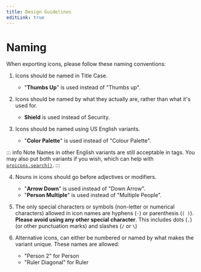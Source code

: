 ```yaml
---
title: Design Guidelines
editLink: true
---
```

# Naming
When exporting icons, please follow these naming conventions:

1. Icons should be named in Title Case.
    * "**Thumbs Up**" is used instead of "Thumbs up".

2. Icons should be named by what they actually are, rather than what it's used for.
    * **Shield** is used instead of Security.

3. Icons should be named using US English variants.
    * "**Color Palette**" is used instead of "Colour Palette".

::: info Note
Names in other English variants are still acceptable in tags. You may also put both variants if you wish, which can help with [`proicons.search()`](../../api-reference/javascript-api#search).
:::

4. Nouns in icons should go before adjectives or modifiers.
    * "**Arrow Down**" is used instead of "Down Arrow".
    * "**Person Multiple**" is used instead of "Multiple People".

5. The only special characters or symbols (non-letter or numerical characters) allowed in icon names are hyphens (`-`) or parenthesis (`( )`).<br>
**Please avoid using any other special character**. This includes dots (`.`) (or other punctuation marks) and slashes (`/` or `\`)

6. Alternative icons, can either be numbered or named by what makes the variant unique. These names are allowed:
    * "Person 2" for Person
    * "Ruler Diagonal" for Ruler